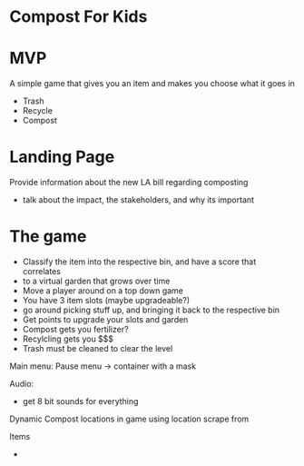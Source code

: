 # Compost For Kids

# MVP

A simple game that gives you an item and makes you choose what it goes in

- Trash
- Recycle
- Compost

# Landing Page

Provide information about the new LA bill regarding composting

- talk about the impact, the stakeholders, and why its important

# The game

- Classify the item into the respective bin, and have a score that correlates
- to a virtual garden that grows over time
- Move a player around on a top down game
- You have 3 item slots (maybe upgradeable?)
- go around picking stuff up, and bringing it back to the respective bin
- Get points to upgrade your slots and garden
- Compost gets you fertilizer?
- Recylcling gets you $$$
- Trash must be cleaned to clear the level

Main menu:
Pause menu -> container with a mask

Audio:

- get 8 bit sounds for everything

Dynamic Compost locations in game using location
scrape from

Items

-
